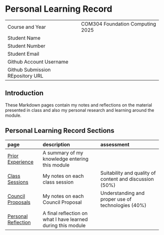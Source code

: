 # Personal Learning Record

|      |      |
|:---- |:---- |
| Course and Year | COM304 Foundation Computing 2025 | 
| Student Name | |
| Student Number | |
| Student Email | |
| Github Account Username | |
| Github Submission REpository URL | |

## Introduction

These Markdown pages contain my notes and reflections on the material presented in class and also my personal research and learning around the module.

## Personal Learning Record Sections

| page    | description | assessment |
|:--------|:------------|:-----------|
|[Prior Experience](../personal_learning_record/priorExperience.md) | A summary of my knowledge entering this module| |
|[Class Sessions](../personal_learning_record/sessions) | My notes on each class session | Suitability and quality of content and discussion (50%) |
|[Council Proposals](../personal_learning_record/proposals) | My notes on each Council Proposal | Understanding and proper use of technologies (40%) |
|[Personal Reflection](../personal_learning_record/personalReflection.md) |A final reflection on what I have learned during this module | |


